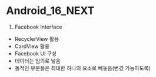 # Android_16_NEXT

1. Facebook Interface

- RecyclerView 활용
- CardView 활용
- Facebook UI 구성
- 데이터는 임의로 넣음
- 동적인 부분들은 최대한 하나의 요소로 빼놓음(변경 가능하도록)
